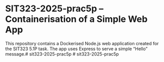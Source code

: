 # SIT323-2025-prac5p – Containerisation of a Simple Web App

This repository contains a Dockerised Node.js web application created for the SIT323 5.1P task. The app uses Express to serve a simple “Hello” message.#   s i t 3 2 3 - 2 0 2 5 - p r a c 5 p  
 #   s i t 3 2 3 - 2 0 2 5 - p r a c 5 p  
 